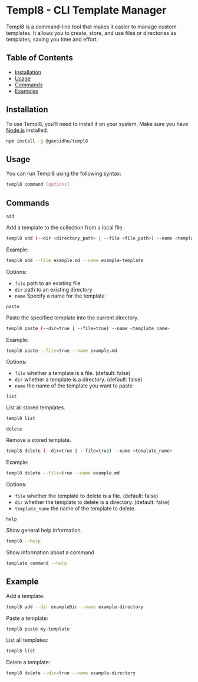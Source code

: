# Templ8 - CLI Template Manager

Templ8 is a command-line tool that makes it easier to manage custom templates. It allows you to create, store, and use files or directories as templates, saving you time and effort.

## Table of Contents

- [Installation](#installation)
- [Usage](#usage)
- [Commands](#commands)
- [Examples](#examples)

## Installation

To use Templ8, you'll need to install it on your system. Make sure you have [Node.js](https://nodejs.org/) installed.

```bash
npm install -g @gavsidhu/templ8
```

## Usage

You can run Templ8 using the following syntax:

```bash
templ8 command [options]
```

## Commands

`add`

Add a template to the collection from a local file.

```bash
templ8 add (--dir <directory_path> | --file <file_path>) --name <template_name>
```

Example:

```bash
templ8 add --file example.md --name example-template
```

Options:

- `file` path to an existing file
- `dir` path to an existing directory
- `name` Specify a name for the template

`paste`

Paste the specified template into the current directory.

```bash
templ8 paste (--dir=true | --file=true) --name <template_name>
```

Example:

```bash
templ8 paste --file=true --name example.md
```

Options:

- `file` whether a template is a file. (default: false)
- `dir` whether a template is a directory. (default: false)
- `name` the name of the template you want to paste

`list`

List all stored templates.

```bash
templ8 list
```

`delete`

Remove a stored template.

```bash
templ8 delete (--dir=true | --file=true) --name <template_name>
```

Example:

```bash
templ8 delete --file=true --name example.md
```

Options:

- `file` whether the template to delete is a file. (default: false)
- `dir` whether the template to delete is a directory. (default: false)
- `template_name` the name of the template to delete.

`help`

Show general help information.

```bash
templ8 --help
```

Show information about a command

```bash
template command --help
```

## Example

Add a template:

```bash
templ8 add --dir exampleDir --name example-directory
```

Paste a template:

```bash
templ8 paste my-template
```

List all templates:

```bash
templ8 list
```

Delete a template:

```bash
templ8 delete --dir=true --name example-directory
```
